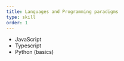 ```yaml
---
title: Languages and Programming paradigms
type: skill
order: 1
---
```


- JavaScript
- Typescript
- Python (basics)
